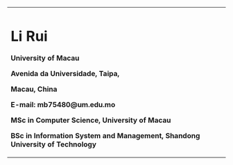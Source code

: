 <table border="0">
  <tr>
    <td width="80%">
      <h1>Li Rui</h1>
      <p><b>University of Macau</b></p>
      <p><b>Avenida da Universidade, Taipa,</b></p>
      <p><b>Macau, China</b></p>
      <p><b>E-mail: mb75480@um.edu.mo </b></p>
      <p><b>MSc in Computer Science, University of Macau </b></p>
      <p><b>BSc in Information System and Management, Shandong University of Technology </b></p>
    </td>
  </tr>
</table>


